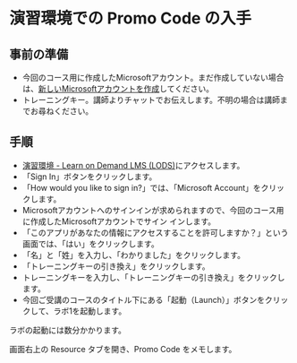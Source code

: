 # 演習環境での Promo Code の入手

## 事前の準備

- 今回のコース用に作成したMicrosoftアカウント。まだ作成していない場合は、[新しいMicrosoftアカウントを作成](msa.md)してください。
- トレーニングキー。講師よりチャットでお伝えします。不明の場合は講師までお尋ねください。

## 手順

- [演習環境 - Learn on Demand LMS (LODS)](https://tsfb.learnondemand.net/)にアクセスします。
- 「Sign In」ボタンをクリックします。
- 「How would you like to sign in?」では、「Microsoft Account」をクリックします。
- Microsoftアカウントへのサインインが求められますので、今回のコース用に作成したMicrosoftアカウントでサイン インします。
- 「このアプリがあなたの情報にアクセスすることを許可しますか？」という画面では、「はい」をクリックします。
- 「名」と「姓」を入力し、「わかりました」をクリックします。
- 「トレーニングキーの引き換え」をクリックします。
- トレーニングキーを入力し、「トレーニングキーの引き換え」をクリックします。
- 今回ご受講のコースのタイトル下にある「起動（Launch）」ボタンをクリックして、ラボ1を起動します。

ラボの起動には数分かかります。

画面右上の Resource タブを開き、Promo Code をメモします。

